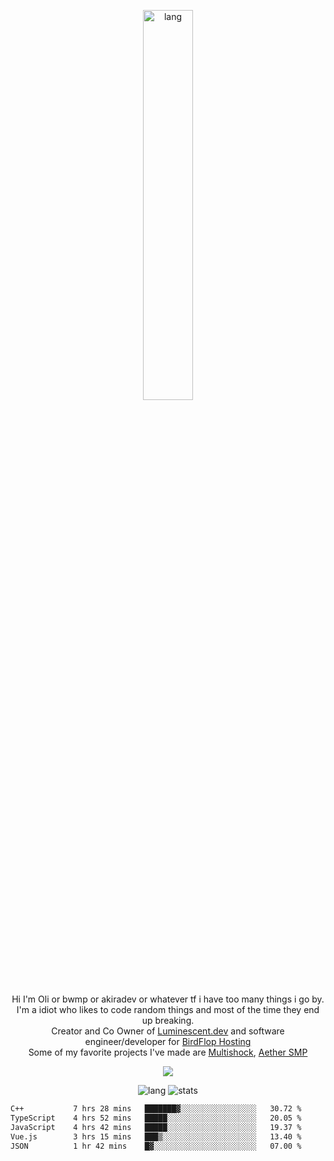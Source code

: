 <p align="center">
 <a href="https://luminescent.dev">
  <img width="40%" alt="lang" src="https://github.com/bwmp/bwmp/blob/main/l_10.png?raw=true" />
 </a>
</p>

<p align="center">
 Hi I'm Oli or bwmp or akiradev or whatever tf i have too many things i go by.<br>
 I'm a idiot who likes to code random things and most of the time they end up breaking.<br>
 Creator and Co Owner of <a href="https://luminescent.dev">Luminescent.dev</a> and software engineer/developer for <a href="https://www.birdflop.com">BirdFlop Hosting</a><br>
 Some of my favorite projects I've made are <a href="https://github.com/PiShock-Inc/MultiShock">Multishock</a>, <a href="https://www.aethersmp.com">Aether SMP</a>
</p>

<p align="center">
  <a href="https://discord.com/users/798738506859282482"><img align="center" src="https://lanyard-profile-readme.vercel.app/api/798738506859282482?bg=433e4f&borderRadius=10px&showDisplayName=true&idleMessage=Probably%20sleeping"/></a>
</p>

<p align="center">
 <img alt="lang" src="https://github-readme-stats.vercel.app/api/top-langs/?username=bwmp&layout=compact&hide_border=true&langs_count=10&theme=transparent&custom_title=Languages" />
 <img alt="stats" src="https://github-readme-stats.vercel.app/api?username=bwmp&show_icons=true&hide_border=true&count_private=true&theme=transparent&custom_title=Statistics">
</p>
<p align="center">
 <!--START_SECTION:waka-->

```txt
C++           7 hrs 28 mins   ███████▓░░░░░░░░░░░░░░░░░   30.72 %
TypeScript    4 hrs 52 mins   █████░░░░░░░░░░░░░░░░░░░░   20.05 %
JavaScript    4 hrs 42 mins   █████░░░░░░░░░░░░░░░░░░░░   19.37 %
Vue.js        3 hrs 15 mins   ███▒░░░░░░░░░░░░░░░░░░░░░   13.40 %
JSON          1 hr 42 mins    █▓░░░░░░░░░░░░░░░░░░░░░░░   07.00 %
```

<!--END_SECTION:waka-->
</p>
